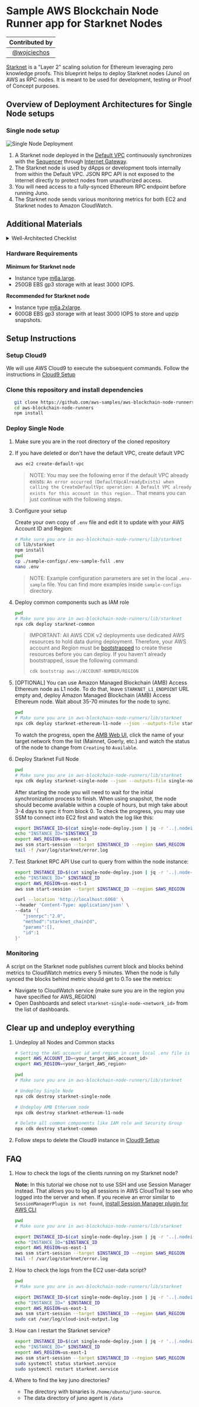 # Sample AWS Blockchain Node Runner app for Starknet Nodes

| Contributed by |
|:--------------------:|
| [@wojciechos](https://github.com/wojciechos) |

[Starknet](https://docs.starknet.io/documentation/) is a "Layer 2" scaling solution for Ethereum leveraging zero knowledge proofs. This blueprint helps to deploy Starknet nodes (Juno) on AWS as RPC nodes. It is meant to be used for development, testing or Proof of Concept purposes.

## Overview of Deployment Architectures for Single Node setups

### Single node setup

![Single Node Deployment](./doc/assets/Architecture-SingleNode.png)

1.	A Starknet node deployed in the [Default VPC](https://docs.aws.amazon.com/vpc/latest/userguide/default-vpc.html) continuously synchronizes with the [Sequencer](https://docs.starknet.io/documentation/architecture_and_concepts/Network_Architecture/starknet_architecture_overview/) through [Internet Gateway](https://docs.aws.amazon.com/vpc/latest/userguide/VPC_Internet_Gateway.html).
2.	The Starknet node is used by dApps or development tools internally from within the Default VPC. JSON RPC API is not exposed to the Internet directly to protect nodes from unauthorized access.
3. You will need access to a fully-synced Ethereum RPC endpoint before running Juno.
4. The Starknet node sends various monitoring metrics for both EC2 and Starknet nodes to Amazon CloudWatch.

## Additional Materials

<details>

<summary>Well-Architected Checklist</summary>

This is the Well-Architected checklist for Stacks nodes implementation of the AWS Blockchain Node Runner app. This checklist takes into account questions from the [AWS Well-Architected Framework](https://aws.amazon.com/architecture/well-architected/) which are relevant to this workload. Please feel free to add more checks from the framework if required for your workload.

| Pillar                  | Control                           | Question/Check                                                                   | Remarks          |
|:------------------------|:----------------------------------|:---------------------------------------------------------------------------------|:-----------------|
| Security                | Network protection                | Are there unnecessary open ports in security groups?                             | There are no ports open to public. RPC port 6060 is open only IP addresses from the same VPC. |
|                         |                                   | Traffic inspection                                                               | AWS WAF could be implemented for traffic inspection. Additional charges will apply.  |
|                         | Compute protection                | Reduce attack surface                                                            | This solution uses Ubuntu Server 20.04 AMI. You may choose to run hardening scripts on it.  |
|                         |                                   | Enable people to perform actions at a distance                                   | This solution uses AWS Systems Manager for terminal session, not ssh ports.  |
|                         | Data protection at rest           | Use encrypted Amazon Elastic Block Store (Amazon EBS) volumes                    | This solution uses encrypted Amazon EBS volumes.  |
|                         |                                   | Use encrypted Amazon Simple Storage Service (Amazon S3) buckets                  | This solution uses Amazon S3 managed keys (SSE-S3) encryption.  |
|                         | Data protection in transit        | Use TLS                                                                          | TLS is not used in this solution. Port 6060 is the only open port, but you may create HTTPS listener with self signed certificate if TLS is desired.  |
|                         | Authorization and access control  | Use instance profile with Amazon Elastic Compute Cloud (Amazon EC2) instances    | This solution uses AWS Identity and Access Management (AWS IAM) role instead of IAM user.  |
|                         |                                   | Following principle of least privilege access                                    | In all node types, root user is not used (using special user "ubuntu" instead).  |
|                         | Application security              | Security focused development practices                                           | cdk-nag is being used with appropriate suppressions.  |
| Cost optimization       | Service selection                 | Use cost effective resources                                                     | 1. AMD-based instances are used for Consensus and RPC node to save the costs. Consider compiling Graviton-based binaries to improve costs for compute.<br/>2. Cost-effective EBS gp3 are preferred instead of io2. |
|                         | Cost awareness                    | Estimate costs                                                                   | Single RPC node with `m6a.2xlarge` EBS gp3 volume about 600 GB with On-Demand pricing will cost around US$323.29 per month in the US East (N. Virginia) region not including network requests for follower nodes. More analysis needed. |
| Reliability             | Resiliency implementation         | Withstand component failures                                                     | This solution ues only for a single-node deployment. If the running node failed, you will need to undeploy the existing stack and re-deploy the node again. |
|                         | Data backup                       | How is data backed up?                                                           | Considering blockchain data is replicated by nodes automatically and Starknet nodes sync from start within an hour and a half, we don't use any additional mechanisms to backup the data.  |
|                         | Resource monitoring               | How are workload resources monitored?                                            | Resources are being monitored using Amazon CloudWatch dashboards. Amazon CloudWatch custom metrics are being pushed via CloudWatch Agent.  |
| Performance efficiency  | Compute selection                 | How is compute solution selected?                                                | Compute solution is selected based on best price-performance, i.e. AWS AMD-based Amazon EC2 instances.  |
|                         | Storage selection                 | How is storage solution selected?                                                | Storage solution is selected based on best price-performance, i.e. gp3 Amazon EBS volumes with optimal IOPS and throughput.  |
|                         | Architecture selection            | How is the best performance architecture selected?                               | We used a combination of recommendations from the Starknet community.  |
| Operational excellence  | Workload health                   | How is health of workload determined?                                            | We rely on metrics reported to CloudWatch by `/opt/syncchecker.sh` script. |
| Sustainability          | Hardware & services               | Select most efficient hardware for your workload                                 | The solution uses AMD-powered instances. There is a potential to use AWS Graviton-based Amazon EC2 instances which offer the best performance per watt of energy use in Amazon EC2.  |
</details>

### Hardware Requirements

**Minimum for Starknet node**

- Instance type [m6a.large](https://aws.amazon.com/ec2/instance-types/m6a/).
- 250GB EBS gp3 storage with at least 3000 IOPS.

**Recommended for Starknet node**

- Instance type [m6a.2xlarge](https://aws.amazon.com/ec2/instance-types/m6a/).
- 600GB EBS gp3 storage with at least 3000 IOPS to store and upzip snapshots.

## Setup Instructions

### Setup Cloud9

We will use AWS Cloud9 to execute the subsequent commands. Follow the instructions in [Cloud9 Setup](../../docs/setup-cloud9.md)

### Clone this repository and install dependencies

```bash
   git clone https://github.com/aws-samples/aws-blockchain-node-runners.git
   cd aws-blockchain-node-runners
   npm install
```

### Deploy Single Node

1. Make sure you are in the root directory of the cloned repository

2. If you have deleted or don't have the default VPC, create default VPC

    ```bash
    aws ec2 create-default-vpc
    ```

   > NOTE:
   > You may see the following error if the default VPC already exists: `An error occurred (DefaultVpcAlreadyExists) when calling the CreateDefaultVpc operation: A Default VPC already exists for this account in this region.`. That means you can just continue with the following steps.

3. Configure your setup

    Create your own copy of `.env` file and edit it to update with your AWS Account ID and Region:
    ```bash
   # Make sure you are in aws-blockchain-node-runners/lib/starknet
   cd lib/starknet
   npm install
   pwd
   cp ./sample-configs/.env-sample-full .env
   nano .env
    ```
   > NOTE:
   > Example configuration parameters are set in the local `.env-sample` file. You can find more examples inside `sample-configs` directory.

4. Deploy common components such as IAM role

   ```bash
   pwd
   # Make sure you are in aws-blockchain-node-runners/lib/starknet
   npx cdk deploy starknet-common
   ```

   > IMPORTANT:
   > All AWS CDK v2 deployments use dedicated AWS resources to hold data during deployment. Therefore, your AWS account and Region must be [bootstrapped](https://docs.aws.amazon.com/cdk/v2/guide/bootstrapping.html) to create these resources before you can deploy. If you haven't already bootstrapped, issue the following command:
   > ```bash
   > cdk bootstrap aws://ACCOUNT-NUMBER/REGION
   > ```

5. [OPTIONAL] You can use Amazon Managed Blockchain (AMB) Access Ethereum node as L1 node. To do that, leave `STARKNET_L1_ENDPOINT` URL empty and, deploy Amazon Managed Blockchain (AMB) Access Ethereum node. Wait about 35-70 minutes for the node to sync.

   ```bash
   pwd
   # Make sure you are in aws-blockchain-node-runners/lib/starknet
   npx cdk deploy starknet-ethereum-l1-node --json --outputs-file starknet-ethereum-l1-node.json
   ```
   To watch the progress, open the [AMB Web UI](https://console.aws.amazon.com/managedblockchain/home), click the name of your target network from the list (Mainnet, Goerly, etc.) and watch the status of the node to change from `Creating` to `Available`.

6. Deploy Starknet Full Node

   ```bash
   pwd
   # Make sure you are in aws-blockchain-node-runners/lib/starknet
   npx cdk deploy starknet-single-node --json --outputs-file single-node-deploy.json
   ```
   After starting the node you will need to wait for the initial synchronization process to finish. When using snapshot, the node should become available within a couple of hours, but migh take about 3-4 days to sync it from block 0. To check the progress, you may use SSM to connect into EC2 first and watch the log like this:

   ```bash
   export INSTANCE_ID=$(cat single-node-deploy.json | jq -r '..|.nodeinstanceid? | select(. != null)')
   echo "INSTANCE_ID="$INSTANCE_ID
   export AWS_REGION=us-east-1
   aws ssm start-session --target $INSTANCE_ID --region $AWS_REGION
   tail -f /var/log/starknet/error.log
   ```
   

7. Test Starknet RPC API
   Use curl to query from within the node instance:
   ```bash
   export INSTANCE_ID=$(cat single-node-deploy.json | jq -r '..|.node-instance-id? | select(. != null)')
   echo "INSTANCE_ID=" $INSTANCE_ID
   export AWS_REGION=us-east-1
   aws ssm start-session --target $INSTANCE_ID --region $AWS_REGION

   curl --location 'http://localhost:6060' \
   --header 'Content-Type: application/json' \
   --data '{
      "jsonrpc":"2.0",
      "method":"starknet_chainId",
      "params":[],
      "id":1
   }'
   ```

### Monitoring
A script on the Starknet node publishes current block and blocks behind metrics to CloudWatch metrics every 5 minutes. When the node is fully synced the blocks behind metric should get to 0.To see the metrics:

- Navigate to CloudWatch service (make sure you are in the region you have specified for AWS_REGION)
- Open Dashboards and select `starknet-single-node-<network_id>` from the list of dashboards.

## Clear up and undeploy everything

1. Undeploy all Nodes and Common stacks

   ```bash
   # Setting the AWS account id and region in case local .env file is lost
   export AWS_ACCOUNT_ID=<your_target_AWS_account_id>
   export AWS_REGION=<your_target_AWS_region>

   pwd
   # Make sure you are in aws-blockchain-node-runners/lib/starknet

   # Undeploy Single Node
   npx cdk destroy starknet-single-node

   # Undeploy AMB Etheruem node
   npx cdk destroy starknet-ethereum-l1-node

   # Delete all common components like IAM role and Security Group
   npx cdk destroy starknet-common
   ```

2. Follow steps to delete the Cloud9 instance in [Cloud9 Setup](../../doc/setup-cloud9.md)

## FAQ

1. How to check the logs of the clients running on my Starknet node?

   **Note:** In this tutorial we chose not to use SSH and use Session Manager instead. That allows you to log all sessions in AWS CloudTrail to see who logged into the server and when. If you receive an error similar to `SessionManagerPlugin is not found`, [install Session Manager plugin for AWS CLI](https://docs.aws.amazon.com/systems-manager/latest/userguide/session-manager-working-with-install-plugin.html)

   ```bash
   pwd
   # Make sure you are in aws-blockchain-node-runners/lib/starknet

   export INSTANCE_ID=$(cat single-node-deploy.json | jq -r '..|.nodeinstanceid? | select(. != null)')
   echo "INSTANCE_ID="$INSTANCE_ID
   export AWS_REGION=us-east-1
   aws ssm start-session --target $INSTANCE_ID --region $AWS_REGION
   tail -f /var/log/starknet/error.log
   ```
2. How to check the logs from the EC2 user-data script?

   ```bash
   pwd
   # Make sure you are in aws-blockchain-node-runners/lib/starknet

   export INSTANCE_ID=$(cat single-node-deploy.json | jq -r '..|.nodeinstanceid? | select(. != null)')
   echo "INSTANCE_ID=" $INSTANCE_ID
   export AWS_REGION=us-east-1
   aws ssm start-session --target $INSTANCE_ID --region $AWS_REGION
   sudo cat /var/log/cloud-init-output.log
   ```

3. How can I restart the Starknet service?

   ``` bash
   export INSTANCE_ID=$(cat single-node-deploy.json | jq -r '..|.nodeinstanceid? | select(. != null)')
   echo "INSTANCE_ID=" $INSTANCE_ID
   export AWS_REGION=us-east-1
   aws ssm start-session --target $INSTANCE_ID --region $AWS_REGION
   sudo systemctl status starknet.service
   sudo systemctl restart starknet.service
   ```
4. Where to find the key juno directories?

   - The directory with binaries is `/home/ubuntu/juno-source`.
   - The data directory of juno agent is `/data`
